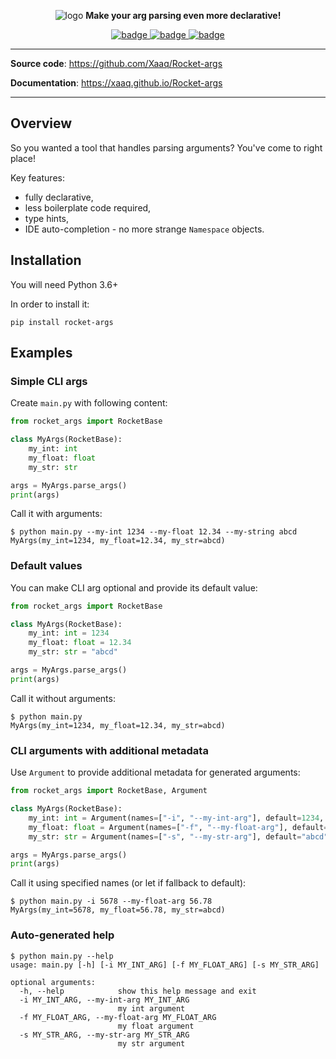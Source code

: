 <p align="center">
    <img src="https://i.imgur.com/vjEOvJj.png" alt="logo">
    <b>Make your arg parsing even more declarative!</b><br>
</p>

<p align="center">
    <a href="https://travis-ci.com/Xaaq/Rocket-args">
        <img src="https://travis-ci.com/Xaaq/Rocket-args.svg?branch=master" alt="badge">
    </a>
    <a href="https://pypi.org/project/rocket-args/">
        <img src="https://img.shields.io/badge/pypi-0.1.0-informational" alt="badge">
    </a>
    <a href="https://github.com/Xaaq/Rocket-args/blob/master/LICENSE">
        <img src="https://img.shields.io/badge/license-MIT-informational" alt="badge">
    </a>
</p>

---

**Source code**:
<a href="https://github.com/Xaaq/Rocket-args">
    https://github.com/Xaaq/Rocket-args
</a>

**Documentation**:
<a href="https://xaaq.github.io/Rocket-args">
    https://xaaq.github.io/Rocket-args
</a>

---

## Overview

So you wanted a tool that handles parsing arguments? You've come to right place!

Key features:

* fully declarative,
* less boilerplate code required,
* type hints,
* IDE auto-completion - no more strange `Namespace` objects.

## Installation

You will need Python 3.6+

In order to install it:
```
pip install rocket-args
```

## Examples

### Simple CLI args

Create `main.py` with following content:
```python
from rocket_args import RocketBase

class MyArgs(RocketBase):
    my_int: int
    my_float: float
    my_str: str

args = MyArgs.parse_args()
print(args)
```

Call it with arguments:
```
$ python main.py --my-int 1234 --my-float 12.34 --my-string abcd
MyArgs(my_int=1234, my_float=12.34, my_str=abcd)
```

### Default values

You can make CLI arg optional and provide its default value:
```python
from rocket_args import RocketBase

class MyArgs(RocketBase):
    my_int: int = 1234
    my_float: float = 12.34
    my_str: str = "abcd"

args = MyArgs.parse_args()
print(args)
```

Call it without arguments:
```
$ python main.py
MyArgs(my_int=1234, my_float=12.34, my_str=abcd)
```

### CLI arguments with additional metadata

Use `Argument` to provide additional metadata for generated arguments:
```python
from rocket_args import RocketBase, Argument

class MyArgs(RocketBase):
    my_int: int = Argument(names=["-i", "--my-int-arg"], default=1234, help="my int argument")
    my_float: float = Argument(names=["-f", "--my-float-arg"], default=12.34, help="my float argument")
    my_str: str = Argument(names=["-s", "--my-str-arg"], default="abcd", help="my str argument")

args = MyArgs.parse_args()
print(args)
```

Call it using specified names (or let if fallback to default):
```
$ python main.py -i 5678 --my-float-arg 56.78
MyArgs(my_int=5678, my_float=56.78, my_str=abcd)
```

### Auto-generated help

```
$ python main.py --help
usage: main.py [-h] [-i MY_INT_ARG] [-f MY_FLOAT_ARG] [-s MY_STR_ARG]

optional arguments:
  -h, --help            show this help message and exit
  -i MY_INT_ARG, --my-int-arg MY_INT_ARG
                        my int argument
  -f MY_FLOAT_ARG, --my-float-arg MY_FLOAT_ARG
                        my float argument
  -s MY_STR_ARG, --my-str-arg MY_STR_ARG
                        my str argument
```
